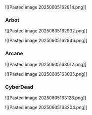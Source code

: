 
![[Pasted image 20250605162814.png]]

### Arbot

![[Pasted image 20250605162932.png]]

![[Pasted image 20250605162946.png]]

### Arcane

![[Pasted image 20250605163012.png]]

![[Pasted image 20250605163035.png]]

### CyberDead
![[Pasted image 20250605163128.png]]

![[Pasted image 20250605163204.png]]